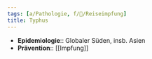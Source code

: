 ```yaml
---
tags: [a/Pathologie, f/🦠/Reiseimpfung]
title: Typhus
---
```

- **Epidemiologie**:: Globaler Süden, insb. Asien
- **Prävention**:: [[Impfung]]